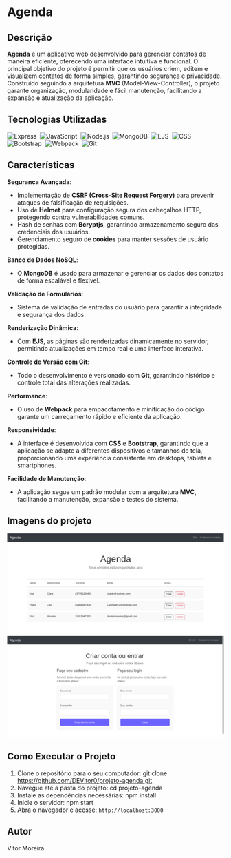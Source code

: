 # Agenda

## Descrição

**Agenda** é um aplicativo web desenvolvido para gerenciar contatos de maneira eficiente, oferecendo uma interface intuitiva e funcional. O principal objetivo do projeto é permitir que os usuários criem, editem e visualizem contatos de forma simples, garantindo segurança e privacidade. Construído seguindo a arquitetura **MVC** (Model-View-Controller), o projeto garante organização, modularidade e fácil manutenção, facilitando a expansão e atualização da aplicação.

## Tecnologias Utilizadas

![Express](https://img.shields.io/badge/Express-404D59?style=for-the-badge&logo=express&logoColor=white)&nbsp;
![JavaScript](https://img.shields.io/badge/JavaScript-F7DF1E?style=for-the-badge&logo=javascript&logoColor=black)&nbsp;
![Node.js](https://img.shields.io/badge/Node.js-43853D?style=for-the-badge&logo=node.js&logoColor=white)&nbsp;
![MongoDB](https://img.shields.io/badge/MongoDB-47A248?style=for-the-badge&logo=mongodb&logoColor=white)&nbsp;
![EJS](https://img.shields.io/badge/EJS-8BC34A?style=for-the-badge&logo=ejs&logoColor=white)&nbsp;
![CSS](https://img.shields.io/badge/CSS3-1572B6?style=for-the-badge&logo=css3&logoColor=white)&nbsp;
![Bootstrap](https://img.shields.io/badge/Bootstrap-563D7C?style=for-the-badge&logo=bootstrap&logoColor=white)&nbsp;
![Webpack](https://img.shields.io/badge/Webpack-8DD6F9?style=for-the-badge&logo=webpack&logoColor=black)&nbsp;
![Git](https://img.shields.io/badge/Git-F05032?style=for-the-badge&logo=git&logoColor=white)&nbsp;

## Características

**Segurança Avançada**:

  - Implementação de **CSRF (Cross-Site Request Forgery)** para prevenir ataques de falsificação de requisições.
  - Uso de **Helmet** para configuração segura dos cabeçalhos HTTP, protegendo contra vulnerabilidades comuns.
  - Hash de senhas com **Bcryptjs**, garantindo armazenamento seguro das credenciais dos usuários.
  - Gerenciamento seguro de **cookies** para manter sessões de usuário protegidas.

**Banco de Dados NoSQL**:

  - O **MongoDB** é usado para armazenar e gerenciar os dados dos contatos de forma escalável e flexível.

**Validação de Formulários**:

  - Sistema de validação de entradas do usuário para garantir a integridade e segurança dos dados.

**Renderização Dinâmica**:

  - Com **EJS**, as páginas são renderizadas dinamicamente no servidor, permitindo atualizações em tempo real e uma interface interativa.

**Controle de Versão com Git**:

  - Todo o desenvolvimento é versionado com **Git**, garantindo histórico e controle total das alterações realizadas.

**Performance**:

  - O uso de **Webpack** para empacotamento e minificação do código garante um carregamento rápido e eficiente da aplicação.

**Responsividade**:

  - A interface é desenvolvida com **CSS** e **Bootstrap**, garantindo que a aplicação se adapte a diferentes dispositivos e tamanhos de tela, proporcionando uma experiência consistente em desktops, tablets e smartphones.

**Facilidade de Manutenção**:
  - A aplicação segue um padrão modular com a arquitetura **MVC**, facilitando a manutenção, expansão e testes do sistema.

## Imagens do projeto

<img src="frontend/images/Tela-inicial.png" alt="Tela inicial do projeto" width="600"/>
<img src="frontend/images/login.png" alt="Tela de Login" width="600"/>

## Como Executar o Projeto

1. Clone o repositório para o seu computador: git clone https://github.com/DEVitor0/projeto-agenda.git
2. Navegue até a pasta do projeto: cd projeto-agenda
3. Instale as dependências necessárias: npm install
4. Inicie o servidor: npm start
5. Abra o navegador e acesse: `http://localhost:3000`

## Autor

Vitor Moreira
